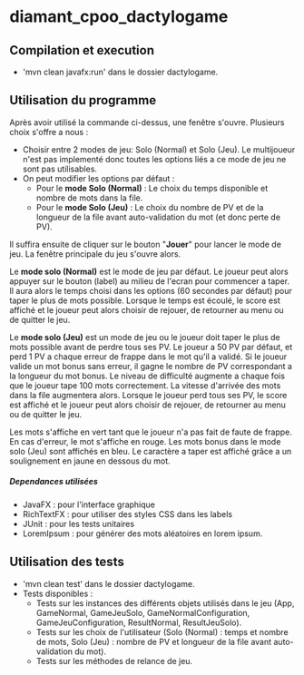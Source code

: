 # diamant_cpoo_dactylogame

## Compilation et execution
- 'mvn clean javafx:run' dans le dossier dactylogame.

## Utilisation du programme
Après avoir utilisé la commande ci-dessus, une fenêtre s'ouvre.
Plusieurs choix s'offre a nous : 

* Choisir entre 2 modes de jeu: Solo (Normal) et Solo (Jeu). Le multijoueur n'est pas implementé donc toutes les options liés a ce mode de jeu ne sont pas utilisables.
* On peut modifier les options par défaut :
    * Pour le __mode Solo (Normal)__ : Le choix du temps disponible et nombre de mots dans la file.
    * Pour le __mode Solo (Jeu)__ : Le choix du nombre de PV et de la longueur de la file avant auto-validation du mot (et donc perte de PV).

Il suffira ensuite de cliquer sur le bouton "__Jouer__" pour lancer le mode de jeu.
La fenêtre principale du jeu s'ouvre alors.

Le __mode solo (Normal)__ est le mode de jeu par défaut.
Le joueur peut alors appuyer sur le bouton (label) au milieu de l'ecran pour commencer a taper.
Il aura alors le temps choisi dans les options (60 secondes par défaut) pour taper le plus de mots possible.
Lorsque le temps est écoulé, le score est affiché et le joueur peut alors choisir de rejouer, de retourner au menu ou de quitter le jeu.

Le __mode solo (Jeu)__ est un mode de jeu ou le joueur doit taper le plus de mots possible avant de perdre tous ses PV.
Le joueur a 50 PV par défaut, et perd 1 PV a chaque erreur de frappe dans le mot qu'il a validé.
Si le joueur valide un mot bonus sans erreur, il gagne le nombre de PV correspondant a la longueur du mot bonus.
Le niveau de difficulté augmente a chaque fois que le joueur tape 100 mots correctement. La vitesse d'arrivée des mots dans la file augmentera alors.
Lorsque le joueur perd tous ses PV, le score est affiché et le joueur peut alors choisir de rejouer, de retourner au menu ou de quitter le jeu.

Les mots s'affiche en vert tant que le joueur n'a pas fait de faute de frappe. En cas d'erreur, le mot s'affiche en rouge.
Les mots bonus dans le mode solo (Jeu) sont affichés en bleu.
Le caractère a taper est affiché grâce a un soulignement en jaune en dessous du mot.

##### Dependances utilisées
- JavaFX : pour l'interface graphique
- RichTextFX : pour utiliser des styles CSS dans les labels
- JUnit : pour les tests unitaires
- LoremIpsum : pour générer des mots aléatoires en lorem ipsum.

## Utilisation des tests

- 'mvn clean test' dans le dossier dactylogame.
- Tests disponibles :
    * Tests sur les instances des différents objets utilisés dans le jeu (App, GameNormal, GameJeuSolo, GameNormalConfiguration, GameJeuConfiguration, ResultNormal, ResultJeuSolo).
    * Tests sur les choix de l'utilisateur (Solo (Normal) : temps et nombre de mots, Solo (Jeu) : nombre de PV et longueur de la file avant auto-validation du mot).
    * Tests sur les méthodes de relance de jeu.
    